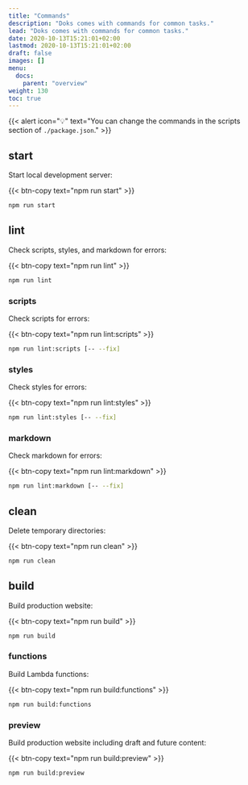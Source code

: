 ```yaml
---
title: "Commands"
description: "Doks comes with commands for common tasks."
lead: "Doks comes with commands for common tasks."
date: 2020-10-13T15:21:01+02:00
lastmod: 2020-10-13T15:21:01+02:00
draft: false
images: []
menu: 
  docs:
    parent: "overview"
weight: 130
toc: true
---
```


{{< alert icon="💡" text="You can change the commands in the scripts section of `./package.json`." >}}

## start

Start local development server:

{{< btn-copy text="npm run start" >}}

```bash
npm run start
```

## lint

Check scripts, styles, and markdown for errors:

{{< btn-copy text="npm run lint" >}}

```bash
npm run lint
```

### scripts

Check scripts for errors:

{{< btn-copy text="npm run lint:scripts" >}}

```bash
npm run lint:scripts [-- --fix]
```

### styles

Check styles for errors:

{{< btn-copy text="npm run lint:styles" >}}

```bash
npm run lint:styles [-- --fix]
```

### markdown

Check markdown for errors:

{{< btn-copy text="npm run lint:markdown" >}}

```bash
npm run lint:markdown [-- --fix]
```

## clean

Delete temporary directories:

{{< btn-copy text="npm run clean" >}}

```bash
npm run clean
```

## build

Build production website:

{{< btn-copy text="npm run build" >}}

```bash
npm run build
```

### functions

Build Lambda functions:

{{< btn-copy text="npm run build:functions" >}}

```bash
npm run build:functions
```

### preview

Build production website including draft and future content:

{{< btn-copy text="npm run build:preview" >}}

```bash
npm run build:preview
```
